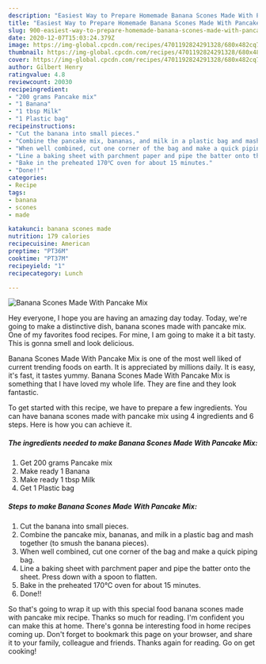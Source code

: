 ```yaml
---
description: "Easiest Way to Prepare Homemade Banana Scones Made With Pancake Mix"
title: "Easiest Way to Prepare Homemade Banana Scones Made With Pancake Mix"
slug: 900-easiest-way-to-prepare-homemade-banana-scones-made-with-pancake-mix
date: 2020-12-07T15:03:24.379Z
image: https://img-global.cpcdn.com/recipes/4701192824291328/680x482cq70/banana-scones-made-with-pancake-mix-recipe-main-photo.jpg
thumbnail: https://img-global.cpcdn.com/recipes/4701192824291328/680x482cq70/banana-scones-made-with-pancake-mix-recipe-main-photo.jpg
cover: https://img-global.cpcdn.com/recipes/4701192824291328/680x482cq70/banana-scones-made-with-pancake-mix-recipe-main-photo.jpg
author: Gilbert Henry
ratingvalue: 4.8
reviewcount: 20030
recipeingredient:
- "200 grams Pancake mix"
- "1 Banana"
- "1 tbsp Milk"
- "1 Plastic bag"
recipeinstructions:
- "Cut the banana into small pieces."
- "Combine the pancake mix, bananas, and milk in a plastic bag and mash together (to smush the banana pieces)."
- "When well combined, cut one corner of the bag and make a quick piping bag."
- "Line a baking sheet with parchment paper and pipe the batter onto the sheet. Press down with a spoon to flatten."
- "Bake in the preheated 170℃ oven for about 15 minutes."
- "Done!!"
categories:
- Recipe
tags:
- banana
- scones
- made

katakunci: banana scones made 
nutrition: 179 calories
recipecuisine: American
preptime: "PT36M"
cooktime: "PT37M"
recipeyield: "1"
recipecategory: Lunch

---
```



![Banana Scones Made With Pancake Mix](https://img-global.cpcdn.com/recipes/4701192824291328/680x482cq70/banana-scones-made-with-pancake-mix-recipe-main-photo.jpg)

Hey everyone, I hope you are having an amazing day today. Today, we're going to make a distinctive dish, banana scones made with pancake mix. One of my favorites food recipes. For mine, I am going to make it a bit tasty. This is gonna smell and look delicious.



Banana Scones Made With Pancake Mix is one of the most well liked of current trending foods on earth. It is appreciated by millions daily. It is easy, it's fast, it tastes yummy. Banana Scones Made With Pancake Mix is something that I have loved my whole life. They are fine and they look fantastic.


To get started with this recipe, we have to prepare a few ingredients. You can have banana scones made with pancake mix using 4 ingredients and 6 steps. Here is how you can achieve it.

<!--inarticleads1-->

##### The ingredients needed to make Banana Scones Made With Pancake Mix:

1. Get 200 grams Pancake mix
1. Make ready 1 Banana
1. Make ready 1 tbsp Milk
1. Get 1 Plastic bag




<!--inarticleads2-->

##### Steps to make Banana Scones Made With Pancake Mix:

1. Cut the banana into small pieces.
1. Combine the pancake mix, bananas, and milk in a plastic bag and mash together (to smush the banana pieces).
1. When well combined, cut one corner of the bag and make a quick piping bag.
1. Line a baking sheet with parchment paper and pipe the batter onto the sheet. Press down with a spoon to flatten.
1. Bake in the preheated 170℃ oven for about 15 minutes.
1. Done!!




So that's going to wrap it up with this special food banana scones made with pancake mix recipe. Thanks so much for reading. I'm confident you can make this at home. There's gonna be interesting food in home recipes coming up. Don't forget to bookmark this page on your browser, and share it to your family, colleague and friends. Thanks again for reading. Go on get cooking!
